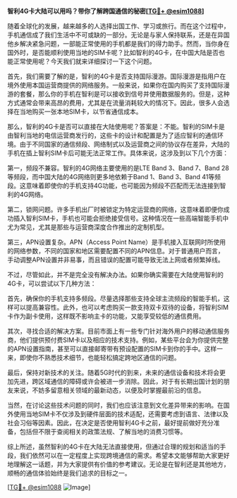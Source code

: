 **智利4G卡大陆可以用吗？带你了解跨国通信的秘密[[TG💪+ @esim1088](https://t.me/s/esim1088)]**

随着全球化的发展，越来越多的人选择出国工作、学习或旅行。而在这个过程中，手机通信成了我们生活中不可或缺的一部分。无论是与家人保持联系，还是在异国他乡解决紧急问题，一部能正常使用的手机都是我们的得力助手。然而，当你身在国外时，是否能顺利使用当地的SIM卡呢？比如智利的4G卡，在中国大陆是否也能正常使用呢？今天我们就来详细探讨一下这个问题。

首先，我们需要了解的是，智利的4G卡是否支持国际漫游。国际漫游是指用户在境外使用本国运营商提供的网络服务。一般来说，如果你在国内购买了支持国际漫游的套餐，那么你的手机在智利是可以接收到信号并使用数据服务的。但是，这种方式通常会带来高昂的费用，尤其是在流量消耗较大的情况下。因此，很多人会选择在当地购买一张本地SIM卡，以节省通信成本。

那么，智利的4G卡是否可以直接在大陆使用呢？答案是：不能。智利的SIM卡是由智利当地的电信运营商发行的，这些卡的设计和配置是为了适应智利的通信环境。由于不同国家的通信频段、网络制式以及运营商之间的协议存在差异，大陆的手机在插上智利SIM卡后可能无法正常工作。具体来说，这涉及到以下几个方面：

第一，频段不兼容。智利的4G网络主要使用的是LTE Band 3、Band 7、Band 28等频段，而中国大陆的4G网络则更多地依赖于Band 1、Band 3、Band 41等频段。这意味着即使你的手机支持4G功能，也可能因为频段不匹配而无法连接到智利的4G网络。

第二，锁网问题。许多手机出厂时被锁定为特定运营商的网络，这意味着即便你成功插入智利SIM卡，手机也可能会拒绝接受信号。这种情况在一些高端智能手机中尤为常见，尤其是那些与运营商深度合作推出的定制机型。

第三，APN设置复杂。APN（Access Point Name）是手机接入互联网时所使用的网络参数，不同的国家和地区需要配置不同的APN信息。对于普通用户而言，手动调整APN设置并非易事，而且错误的配置可能导致无法上网或者频繁掉线。

不过，尽管如此，并不是完全没有解决办法。如果你确实需要在大陆使用智利的4G卡，可以尝试以下几种方法：

首先，确保你的手机支持多频段。尽量选择那些支持全球主流频段的智能手机，这样可以提高兼容性。此外，也可以考虑购买一款支持双卡双待的设备，将智利SIM卡作为副卡使用，这样既不影响主卡的功能，又能享受较低的通信费用。

其次，寻找合适的解决方案。目前市面上有一些专门针对海外用户的移动通信服务商，他们提供预付费SIM卡以及相应的技术支持。例如，某些平台会为你提供完整的APN设置指南，甚至可以直接邮寄带有预设配置的SIM卡到你的手中。这样一来，即使你不熟悉技术细节，也能轻松搞定跨地区通信的问题。

最后，保持对新技术的关注。随着5G时代的到来，未来的通信设备和技术将会更加先进，跨区域通信的障碍或许会被进一步消除。因此，对于有长期出国计划的朋友来说，不妨多留意相关领域的最新动态，以便及时掌握最前沿的信息。

当然，在讨论这些技术问题的同时，我们也应该注意到文化差异带来的影响。在国外使用当地SIM卡不仅涉及到硬件层面的技术适配，还需要考虑到语言、法律以及社会习俗等因素。因此，在决定是否使用智利4G卡之前，最好提前做好充分准备，包括但不限于查阅相关的政策法规、了解当地的消费习惯等。

综上所述，虽然智利的4G卡在大陆无法直接使用，但通过合理的规划和适当的手段，我们依然可以在一定程度上实现跨境通信的需求。希望本文能够帮助大家更好地理解这一话题，并为大家提供有价值的参考建议。无论是在智利还是其他地方，顺畅的通信体验始终是我们追求的目标之一。

[[TG💪+ @esim1088](https://t.me/s/esim1088) ![Image](https://i.postimg.cc/4NQfJmqS/Snipaste-2025-05-13-00-14-12.png)]